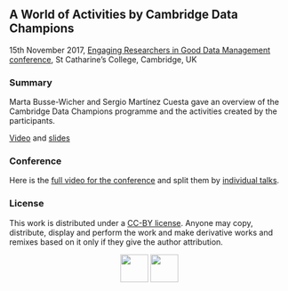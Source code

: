 
## A World of Activities by Cambridge Data Champions

15th November 2017, [Engaging Researchers in Good Data Management conference](https://www.data.cam.ac.uk/engaging-researchers-good-data-management), St Catharine’s College, Cambridge, UK

### Summary

Marta Busse-Wicher and Sergio Martínez Cuesta gave an overview of the Cambridge Data Champions programme and the activities created by the participants.

[Video](https://www.youtube.com/watch?v=hRoqQX97F6o) and [slides](PRE_EngagingResearchersMBWandSMC2017_V4_20171114.pptx)

### Conference

Here is the [full video for the conference](https://www.youtube.com/watch?v=PsX0OsklIqk&list=PLG24w6ETyHS3fYbDnB6LOOzOfATVhP3zp) and split them by [individual talks](https://www.youtube.com/watch?v=IuDM8lAi9s4&t=120s).

### License

This work is distributed under a [CC-BY license](https://en.wikipedia.org/wiki/Creative_Commons_license). Anyone may copy, distribute, display and perform the work and make derivative works and remixes based on it only if they give the author attribution.

<p align="center">
<img src=../../../20171101-04_GenomeInformatics/blob/master/images/UniversityCambridge_logo.png height="50"> <img src=../../../20171101-04_GenomeInformatics/blob/master/images/Jisc_logo.png height="50">
</p>
